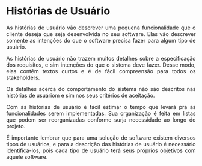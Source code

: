 # Histórias de Usuário

<p align="justify">As histórias de usuário vão descrever uma pequena funcionalidade que o cliente deseja que seja desenvolvida no seu software. Elas vão descrever somente as intenções do que o software precisa fazer para algum tipo de usuário.</p>

<p align="justify">As histórias de usuário não trazem muitos detalhes sobre a especificação dos requisitos, e sim intenções do que o sistema deve fazer. Desse modo, elas contêm textos curtos e é de fácil compreensão para todos os stakeholders.</p>

<p align="justify">Os detalhes acerca do comportamento do sistema não são descritos nas histórias de usuáriom e sim nos seus critérios de aceitação.</p>

<p align="justify">Com as histórias de usuário é fácil estimar o tempo que levará pra as funcionalidades serem implementadas. Sua organização é feita em listas que podem ser reorganizadas conforme surja necessidade ao longo do projeto.</p> 

<p align="justify">É importante lembrar que para uma solução de software existem diversos tipos de usuários, e para a descrição das histórias de usuário é necessário identificá-los, pois cada tipo de usuário terá seus próprios objetivos com aquele software.</p> 


